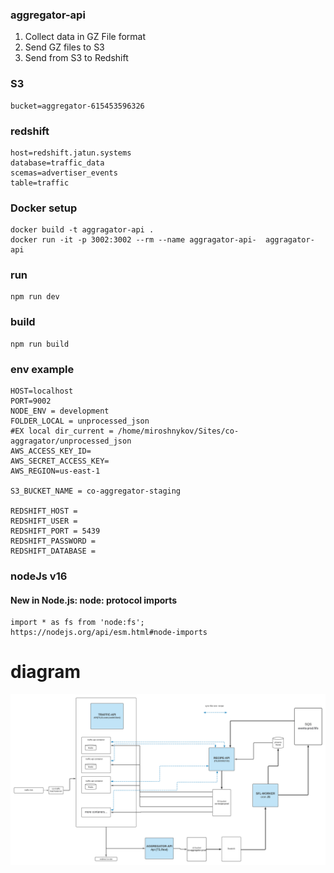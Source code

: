 ### aggregator-api
1. Collect data in GZ File format 
2. Send GZ files to S3 
3. Send from S3 to Redshift 

### S3
```dotenv
bucket=aggregator-615453596326
```

### redshift
```dotenv
host=redshift.jatun.systems 
database=traffic_data
scemas=advertiser_events
table=traffic
```
    

### Docker setup
	docker build -t aggragator-api .
	docker run -it -p 3002:3002 --rm --name aggragator-api-  aggragator-api

### run
    npm run dev

### build
    npm run build

### env example
```dotenv
HOST=localhost
PORT=9002
NODE_ENV = development
FOLDER_LOCAL = unprocessed_json
#EX local dir_current = /home/miroshnykov/Sites/co-aggragator/unprocessed_json
AWS_ACCESS_KEY_ID=
AWS_SECRET_ACCESS_KEY=
AWS_REGION=us-east-1

S3_BUCKET_NAME = co-aggregator-staging

REDSHIFT_HOST = 
REDSHIFT_USER = 
REDSHIFT_PORT = 5439
REDSHIFT_PASSWORD = 
REDSHIFT_DATABASE = 
```

### nodeJs v16 
#### New in Node.js: node: protocol imports

    import * as fs from 'node:fs';
    https://nodejs.org/api/esm.html#node-imports



# diagram
![](diagram-co-traffic.png)
